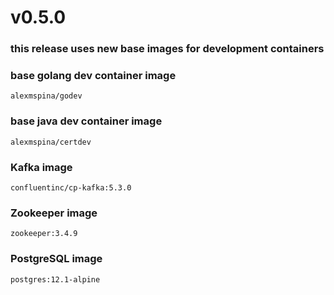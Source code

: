 # v0.5.0

### this release uses new base images for development containers

### base golang dev container image
`alexmspina/godev`

### base java dev container image
`alexmspina/certdev`

### Kafka image
`confluentinc/cp-kafka:5.3.0`

### Zookeeper image
`zookeeper:3.4.9`

### PostgreSQL image
`postgres:12.1-alpine`